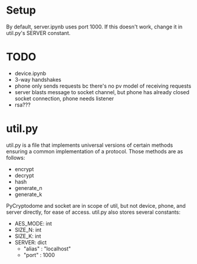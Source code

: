 # Setup
By default, server.ipynb uses port 1000. If this doesn't work, change it in util.py's SERVER constant. 

# TODO
- device.ipynb
- 3-way handshakes
- phone only sends requests bc there's no pv model of receiving requests 
- server blasts message to socket channel, but phone has already closed socket connection, phone needs listener 
- rsa???

# util.py
util.py is a file that implements universal versions of certain methods ensuring a common implementation of a protocol. Those methods are as follows:
- encrypt
- decrypt
- hash
- generate_n
- generate_k

PyCryptodome and socket are in scope of util, but not device, phone, and server directly, for ease of access. util.py also stores several constants:
- AES_MODE: int
- SIZE_N: int
- SIZE_K: int 
- SERVER: dict
    - "alias" : "localhost"
    - "port" : 1000